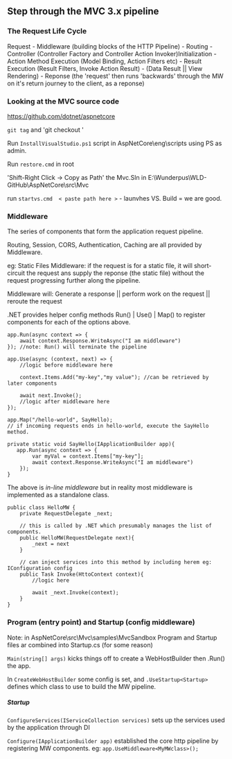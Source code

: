 ## Step through the MVC 3.x pipeline

### The Request Life Cycle

Request - Middleware (building blocks of the HTTP Pipeline) - Routing - Controller (Controller Factory and Controller Action Invoker)Initialization - Action Method Execution (Model Binding, Action Filters etc) - Result Execution (Result Filters, Invoke Action Result) - (Data Result || View Rendering) - Reponse (the 'request' then runs 'backwards' through the MW on it's return journey to the client, as a reponse)


### Looking at the MVC source code

https://github.com/dotnet/aspnetcore

`git tag` and 'git checkout <tag>'

Run `InstallVisualStudio.ps1` script in AspNetCore\eng\scripts using PS as admin.

Run `restore.cmd` in root

'Shift-Right Click -> Copy as Path' the Mvc.Sln in E:\Wunderpus\WLD-GitHub\AspNetCore\src\Mvc

run `startvs.cmd  < paste path here >` - launvhes VS. Build = we are good.

### Middleware

The series of components that form the application request pipeline.

Routing, Session, CORS, Authentication, Caching are all provided by Middleware.

eg: Static Files Middleware: if the request is for a static file, it will short-circuit the request ans supply the reponse (the static file) without the request progressing further along the pipeline.


Middleware will: Generate a response || perform work on the request || reroute the request

.NET provides helper config methods Run() | Use() | Map() to register components for each of the options above.

```
app.Run(async context => {
    await context.Response.WriteAsync("I am middleware")
}); //note: Run() will terminate the pipeline
```

```
app.Use(async (context, next) => {
    //logic before middleware here 

    context.Items.Add("my-key","my value"); //can be retrieved by later components

    await next.Invoke();
    //logic after middleware here
}); 
```

```
app.Map("/hello-world", SayHello); 
// if incoming requests ends in hello-world, execute the SayHello method.

private static void SayHello(IApplicationBuilder app){ 
   app.Run(async context => {
        var myVal = context.Items["my-key"];
        await context.Response.WriteAsync("I am middleware")
    });     
}
```

The above is *in-line middleware* but in reality most middleware is implemented as a standalone class.

```
public class HelloMW {
    private RequestDelegate _next;
    
    // this is called by .NET which presumably manages the list of components.
    public HelloMW(RequestDelegate next){
        _next = next
    }

    // can inject services into this method by including herem eg: IConfiguration config
    public Task Invoke(HttoContext context){
        //logic here

        await _next.Invoke(context);
    }
}
```


### Program (entry point) and Startup (config middleware)

Note: in AspNetCore\src\Mvc\samples\MvcSandbox Program and Startup files ar combined into Startup.cs (for some reason)

`Main(string[] args)` kicks things off to create a WebHostBuilder then .Run() the app.

In `CreateWebHostBuilder` some config is set, and `.UseStartup<Startup>` defines which class to use to build the MW pipeline.

##### Startup

`ConfigureServices(IServiceCollection services)` sets up the services used by the application through DI

`Configure(IApplicationBuilder app)` established the core http pipeline by registering MW components. eg: `app.UseMiddleware<MyMWclass>();`